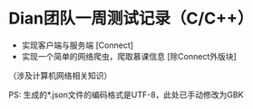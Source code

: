 # Dian团队一周测试记录（C/C++）
- 实现客户端与服务端 [Connect]
- 实现一个简单的网络爬虫，爬取慕课信息 [除Connect外版块]

（涉及计算机网络相关知识）

PS: 生成的*.json文件的编码格式是UTF-8，此处已手动修改为GBK


